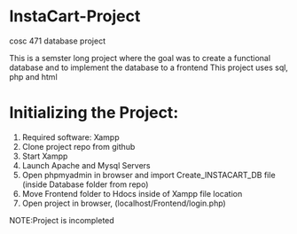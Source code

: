 # InstaCart-Project
cosc 471 database project 

This is a semster long project where the goal was to create a functional database and to implement the database to a frontend 
This project uses sql, php and html 
# Initializing the Project:
1. Required software: Xampp 
2. Clone project repo from github 
3. Start Xampp
4. Launch Apache and Mysql Servers 
6. Open phpmyadmin in browser and import Create_INSTACART_DB file (inside Database folder from repo)
7. Move Frontend folder to Hdocs inside of Xampp file location
8. Open project in browser, (localhost/Frontend/login.php)

NOTE:Project is incompleted

